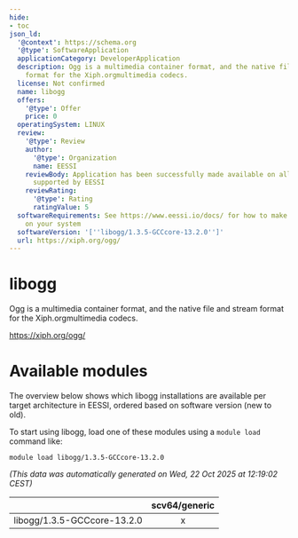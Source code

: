 ```yaml
---
hide:
- toc
json_ld:
  '@context': https://schema.org
  '@type': SoftwareApplication
  applicationCategory: DeveloperApplication
  description: Ogg is a multimedia container format, and the native file and stream
    format for the Xiph.orgmultimedia codecs.
  license: Not confirmed
  name: libogg
  offers:
    '@type': Offer
    price: 0
  operatingSystem: LINUX
  review:
    '@type': Review
    author:
      '@type': Organization
      name: EESSI
    reviewBody: Application has been successfully made available on all architectures
      supported by EESSI
    reviewRating:
      '@type': Rating
      ratingValue: 5
  softwareRequirements: See https://www.eessi.io/docs/ for how to make EESSI available
    on your system
  softwareVersion: '[''libogg/1.3.5-GCCcore-13.2.0'']'
  url: https://xiph.org/ogg/
---
```


libogg
======


Ogg is a multimedia container format, and the native file and stream format for the Xiph.orgmultimedia codecs.

https://xiph.org/ogg/
# Available modules


The overview below shows which libogg installations are available per target architecture in EESSI, ordered based on software version (new to old).

To start using libogg, load one of these modules using a `module load` command like:

```shell
module load libogg/1.3.5-GCCcore-13.2.0
```

*(This data was automatically generated on Wed, 22 Oct 2025 at 12:19:02 CEST)*

| |scv64/generic|
| :---: | :---: |
|libogg/1.3.5-GCCcore-13.2.0|x|
